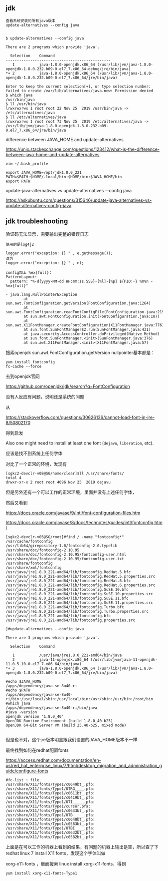 ## jdk

```
查看系统安装的所有java版本
update-alternatives --config java


$ update-alternatives --config java

There are 2 programs which provide 'java'.

  Selection    Command
-----------------------------------------------
   1           java-1.8.0-openjdk.x86_64 (/usr/lib/jvm/java-1.8.0-openjdk-1.8.0.232.b09-0.el7_7.x86_64-debug/jre/bin/java)
*+ 2           java-1.8.0-openjdk.x86_64 (/usr/lib/jvm/java-1.8.0-openjdk-1.8.0.232.b09-0.el7_7.x86_64/jre/bin/java)

Enter to keep the current selection[+], or type selection number:
failed to create /var/lib/alternatives/java.new: Permission denied
$ which java
/usr/bin/java
$ ll /usr/bin/java
lrwxrwxrwx 1 root root 22 Nov 25  2019 /usr/bin/java -> /etc/alternatives/java
$ ll /etc/alternatives/java
lrwxrwxrwx 1 root root 73 Nov 25  2019 /etc/alternatives/java -> /usr/lib/jvm/java-1.8.0-openjdk-1.8.0.232.b09-0.el7_7.x86_64/jre/bin/java

```

difference between JAVA_HOME and update-alternatives

https://unix.stackexchange.com/questions/123412/what-is-the-difference-between-java-home-and-update-alternatives

```
vim ~/.bash_profile

export JAVA_HOME=/opt/jdk1.8.0_221
PATH=$PATH:$HOME/.local/bin:$HOME/bin:$JAVA_HOME/bin
export PATH
```



update-java-alternatives vs update-alternatives --config java

https://askubuntu.com/questions/315646/update-java-alternatives-vs-update-alternatives-config-java

## jdk troubleshooting

验证码无法显示，需要输出完整的错误日志

```
使用的是log4j2

logger.error("exception: {} " , e.getMessage());
改为
logger.error("exception: {} " , e);

config加上 %ex{full}：
PatternLayout:
  pattern: "%-d{yyyy-MM-dd HH:mm:ss.SSS}-[%l]-[%p] ${PID:-} %m%n - %ex{full}"

- java.lang.NullPointerException
        at sun.awt.FontConfiguration.getVersion(FontConfiguration.java:1264)
        at sun.awt.FontConfiguration.readFontConfigFile(FontConfiguration.java:219)
        at sun.awt.FontConfiguration.init(FontConfiguration.java:107)
        at sun.awt.X11FontManager.createFontConfiguration(X11FontManager.java:776)
        at sun.font.SunFontManager$2.run(SunFontManager.java:431)
        at java.security.AccessController.doPrivileged(Native Method)
        at sun.font.SunFontManager.<init>(SunFontManager.java:376)
        at sun.awt.X11FontManager.<init>(X11FontManager.java:57)
```



搜索openjdk sun.awt.FontConfiguration.getVersion nullpointer基本都是：

```
yum install fontconfig
fc-cache --force
```

去到openjdk官网

https://github.com/openjdk/jdk/search?q=FontConfiguration

没有人反应有问题，说明还是系统的问题



从

https://stackoverflow.com/questions/30626136/cannot-load-font-in-jre-8/50802170

得到启发

Also one might need to install at least one font (`dejavu`, `liberation`, etc).

应该是找不到系统上任何字体

对比了一个正常的环境，发现有

```
[sgkc2-devclr-v08@SG/home/clear]$ll /usr/share/fonts/
total 4
drwxr-xr-x 2 root root 4096 Nov 25  2019 dejavu
```

但是另外还有一个可以工作的正常环境，里面并没有上述任何字体，

然后又看到

https://docs.oracle.com/javase/9/intl/font-configuration-files.htm

https://docs.oracle.com/javase/8/docs/technotes/guides/intl/fontconfig.html

```
[sgkc2-devclr-v05@SG/root]#find / -name "fontconfig*"
/var/cache/fontconfig
/usr/lib64/girepository-1.0/fontconfig-2.0.typelib
/usr/share/doc/fontconfig-2.10.95
/usr/share/doc/fontconfig-2.10.95/fontconfig-user.html
/usr/share/doc/fontconfig-2.10.95/fontconfig-user.txt
/usr/share/fontconfig
/usr/share/xml/fontconfig
/usr/java/jre1.8.0_221-amd64/lib/fontconfig.RedHat.5.bfc
/usr/java/jre1.8.0_221-amd64/lib/fontconfig.RedHat.5.properties.src
/usr/java/jre1.8.0_221-amd64/lib/fontconfig.RedHat.6.bfc
/usr/java/jre1.8.0_221-amd64/lib/fontconfig.RedHat.6.properties.src
/usr/java/jre1.8.0_221-amd64/lib/fontconfig.SuSE.10.bfc
/usr/java/jre1.8.0_221-amd64/lib/fontconfig.SuSE.10.properties.src
/usr/java/jre1.8.0_221-amd64/lib/fontconfig.SuSE.11.bfc
/usr/java/jre1.8.0_221-amd64/lib/fontconfig.SuSE.11.properties.src
/usr/java/jre1.8.0_221-amd64/lib/fontconfig.Turbo.bfc
/usr/java/jre1.8.0_221-amd64/lib/fontconfig.Turbo.properties.src
/usr/java/jre1.8.0_221-amd64/lib/fontconfig.bfc
/usr/java/jre1.8.0_221-amd64/lib/fontconfig.properties.src

]#update-alternatives --config java

There are 3 programs which provide 'java'.

  Selection    Command
-----------------------------------------------
   1           /usr/java/jre1.8.0_221-amd64/bin/java
   2           java-11-openjdk.x86_64 (/usr/lib/jvm/java-11-openjdk-11.0.5.10-0.el7_7.x86_64/bin/java)
*+ 3           java-1.8.0-openjdk.x86_64 (/usr/lib/jvm/java-1.8.0-openjdk-1.8.0.232.b09-0.el7_7.x86_64/jre/bin/java)

#echo $JAVA_HOME
/apps/dependency/java-se-8u40-ri
#echo $PATH
/apps/dependency/java-se-8u40-ri/bin:/usr/local/sbin:/usr/local/bin:/usr/sbin:/usr/bin:/root/bin
#which java
/apps/dependency/java-se-8u40-ri/bin/java
#java -version
openjdk version "1.8.0_40"
OpenJDK Runtime Environment (build 1.8.0_40-b25)
OpenJDK 64-Bit Server VM (build 25.40-b25, mixed mode)


```

但是也不对，这个jre版本明显跟我们设置的JAVA_HOME版本不一样

最终找到如何在redhat配置fonts

https://access.redhat.com/documentation/en-us/red_hat_enterprise_linux/7/html/desktop_migration_and_administration_guide/configure-fonts

```
#fc-list : file
/usr/share/X11/fonts/Type1/c0649bt_.pfb:
/usr/share/X11/fonts/Type1/UTRG____.pfa:
/usr/share/X11/fonts/Type1/c0611bt_.pfb:
/usr/share/X11/fonts/Type1/c0419bt_.pfb:
/usr/share/X11/fonts/Type1/UTI_____.pfa:
/usr/share/X11/fonts/Type1/cursor.pfa:
/usr/share/X11/fonts/Type1/c0633bt_.pfb:
/usr/share/X11/fonts/Type1/UTB_____.pfa:
/usr/share/X11/fonts/Type1/c0648bt_.pfb:
/usr/share/X11/fonts/Type1/c0583bt_.pfb:
/usr/share/X11/fonts/Type1/UTBI____.pfa:
/usr/share/X11/fonts/Type1/c0632bt_.pfb:
/usr/share/X11/fonts/Type1/c0582bt_.pfb:

```

上面是在可以工作的机器上看到的结果，有问题的机器上输出是空，所以查了下redhat linux 7 install X11 fonts，发现这个字体叫做

xorg-x11-fonts ，继而搜索 linux install xorg-x11-fonts，得到

```
yum install xorg-x11-fonts-Type1
```